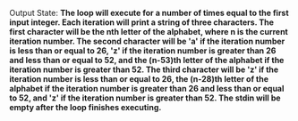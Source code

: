 Output State: **The loop will execute for a number of times equal to the first input integer. Each iteration will print a string of three characters. The first character will be the nth letter of the alphabet, where n is the current iteration number. The second character will be 'a' if the iteration number is less than or equal to 26, 'z' if the iteration number is greater than 26 and less than or equal to 52, and the (n-53)th letter of the alphabet if the iteration number is greater than 52. The third character will be 'z' if the iteration number is less than or equal to 26, the (n-28)th letter of the alphabet if the iteration number is greater than 26 and less than or equal to 52, and 'z' if the iteration number is greater than 52. The stdin will be empty after the loop finishes executing.**